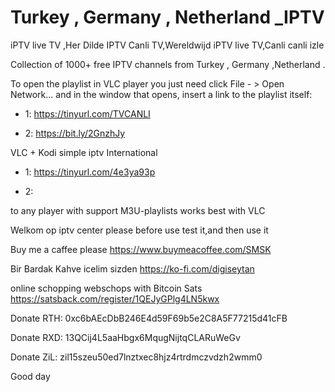 # Turkey , Germany , Netherland _IPTV
iPTV live TV ,Her Dilde IPTV Canli TV,Wereldwijd iPTV live TV,Canli canli izle

Collection of 1000+ free IPTV channels from Turkey , Germany ,Netherland .

To open the playlist in VLC player you just need click File - > Open Network... and in the window that opens, insert a link to the playlist itself:

- 1: https://tinyurl.com/TVCANLI 

- 2: https://bit.ly/2GnzhJy

VLC + Kodi simple iptv International 

- 1: https://tinyurl.com/4e3ya93p 

- 2: 

to any player with support M3U-playlists works best with VLC


Welkom op iptv center please before use test it,and then use it

Buy me a caffee please
https://www.buymeacoffee.com/SMSK

Bir Bardak Kahve icelim sizden 
https://ko-fi.com/digiseytan

online schopping webschops with Bitcoin Sats
https://satsback.com/register/1QEJyGPlg4LN5kwx

Donate RTH: 0xc6bAEcDbB246E4d59F69b5e2C8A5F77215d41cFB

Donate RXD: 13QCij4L5aaHbgx6MqugNijtqCLARuWeGv

Donate ZiL: zil15szeu50ed7lnztxec8hjz4rtrdmczvdzh2wmm0

Good day
